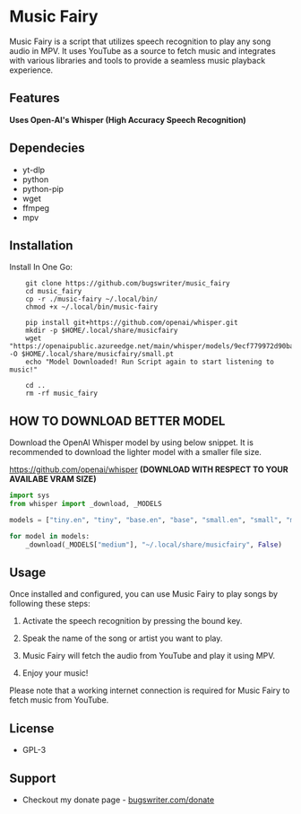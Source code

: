 # Music Fairy

Music Fairy is a script that utilizes speech recognition to play any song audio in MPV. It uses YouTube as a source to fetch music and integrates with various libraries and tools to provide a seamless music playback experience.

## Features

<b>Uses Open-AI's Whisper (High Accuracy Speech Recognition)</b>

## Dependecies

-   yt-dlp
-   python
-   python-pip
-   wget
-   ffmpeg
-   mpv

## Installation

Install In One Go:

```
    git clone https://github.com/bugswriter/music_fairy
    cd music_fairy
    cp -r ./music-fairy ~/.local/bin/
    chmod +x ~/.local/bin/music-fairy

    pip install git+https://github.com/openai/whisper.git
    mkdir -p $HOME/.local/share/musicfairy
    wget "https://openaipublic.azureedge.net/main/whisper/models/9ecf779972d90ba49c06d968637d720dd632c55bbf19d441fb42bf17a411e794/small.pt" -O $HOME/.local/share/musicfairy/small.pt
    echo "Model Downloaded! Run Script again to start listening to music!"

    cd ..
    rm -rf music_fairy
```

## HOW TO DOWNLOAD BETTER MODEL

Download the OpenAI Whisper model by using below snippet. It is recommended to download the lighter model with a smaller file size.

https://github.com/openai/whisper <b>(DOWNLOAD WITH RESPECT TO YOUR AVAILABE VRAM SIZE)</b>

```py
import sys
from whisper import _download, _MODELS

models = ["tiny.en", "tiny", "base.en", "base", "small.en", "small", "medium.en", "medium", "large"]

for model in models:
    _download(_MODELS["medium"], "~/.local/share/musicfairy", False)

```

## Usage

Once installed and configured, you can use Music Fairy to play songs by following these steps:

1. Activate the speech recognition by pressing the bound key.

2. Speak the name of the song or artist you want to play.

3. Music Fairy will fetch the audio from YouTube and play it using MPV.

4. Enjoy your music!

Please note that a working internet connection is required for Music Fairy to fetch music from YouTube.

## License

-   GPL-3

## Support

-   Checkout my donate page - [bugswriter.com/donate](https://bugswriter.com/donate)

